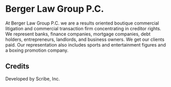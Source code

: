 # Berger Law Group P.C. #

At Berger Law Group P.C. we are a results oriented boutique commercial litigation and commercial transaction firm concentrating in creditor rights. We represent banks, finance companies, mortgage companies, debt holders, entrepreneurs, landlords, and business owners. We get our clients paid. Our representation also includes sports and entertainment figures and a boxing promotion company.

## Credits ##

Developed by Scribe, Inc.
